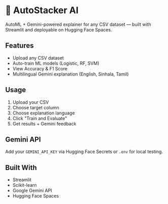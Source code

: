 # 🤖 AutoStacker AI

AutoML + Gemini-powered explainer for any CSV dataset — built with Streamlit and deployable on Hugging Face Spaces.

## Features

- Upload any CSV dataset  
- Auto-train ML models (Logistic, RF, SVM)  
- View Accuracy & F1 Score  
- Multilingual Gemini explanation (English, Sinhala, Tamil)

## Usage

1. Upload your CSV  
2. Choose target column  
3. Choose explanation language  
4. Click "Train and Evaluate"  
5. Get results + Gemini feedback

## Gemini API

Add your `GEMINI_API_KEY` via Hugging Face Secrets or `.env` for local testing.

## Built With

- Streamlit  
- Scikit-learn  
- Google Gemini API  
- Hugging Face Spaces
